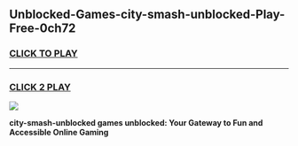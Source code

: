 
## Unblocked-Games-city-smash-unblocked-Play-Free-0ch72
<h3>
<a href="https://premium76.site?title=city-smash-unblocked&ref=21A">CLICK TO PLAY</a></h3>
<hr>

<h3>
<a href="https://premium76.site?title=city-smash-unblocked&ref=21A">CLICK 2 PLAY</a>
  
</h3>

<a href="https://premium76.site?title=city-smash-unblocked&ref=21A"><img src="https://clearcache.store/games.png"></a>


**city-smash-unblocked games unblocked: Your Gateway to Fun and Accessible Online Gaming**

